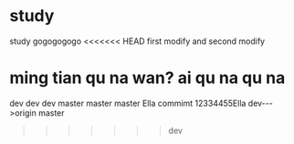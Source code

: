 # study
study
gogogogogo
<<<<<<< HEAD
first modify and second modify

ming tian qu na wan?
ai qu na qu na
=======
dev dev dev
master master master
Ella commimt
12334455Ella
dev--->origin master
>>>>>>> dev
